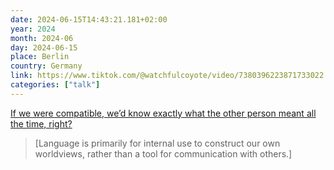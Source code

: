 ```yaml
---
date: 2024-06-15T14:43:21.181+02:00
year: 2024
month: 2024-06
day: 2024-06-15
place: Berlin
country: Germany
link: https://www.tiktok.com/@watchfulcoyote/video/7380396223871733022
categories: ["talk"]
---
```

[If we were compatible, we’d know exactly what the other person meant all the time, right?](https://www.tiktok.com/@watchfulcoyote/video/7380396223871733022)

> [Language is primarily for internal use to construct our own worldviews, rather than a tool for communication with others.]
